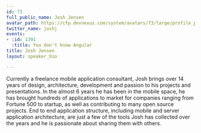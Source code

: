 ```yaml
---
id: 73
full_public_name: Josh Jensen
avatar_path: https://cfp.devnexus.com/system/avatars/73/large/profile_picture.jpg?1485266081
twitter_name: joshj
events:
- :id: 1391
  :title: You don't know Angular
title: Josh Jensen
layout: speaker_bio

---
```

Currently a freelance mobile application consultant, Josh brings over 14 years of design, architecture, development and passion to his projects and presentations. In the almost 6 years he has been in the mobile space, he has brought hundreds of applications to market for companies ranging from Fortune 500 to startup, as well as contributing to many open source projects. End to end application structure, including mobile and server application architecture, are just a few of the tools Josh has collected over the years and he is passionate about sharing them with others.